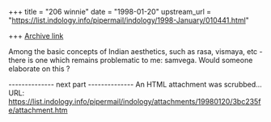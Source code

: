 +++
title = "206 winnie"
date = "1998-01-20"
upstream_url = "https://list.indology.info/pipermail/indology/1998-January/010441.html"

+++
[Archive link](https://list.indology.info/pipermail/indology/1998-January/010441.html)

Among the basic concepts of Indian aesthetics, such as rasa, vismaya, etc - there is one which remains problematic to me: samvega. Would someone elaborate on this ?


-------------- next part --------------
An HTML attachment was scrubbed...
URL: <https://list.indology.info/pipermail/indology/attachments/19980120/3bc235fe/attachment.htm>
